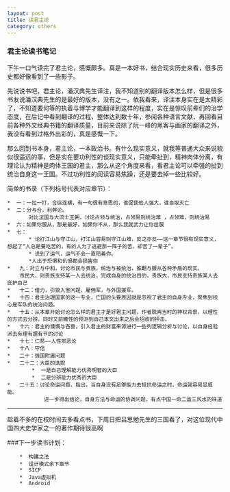 ```yaml
---
layout: post
title: 读君主论
category: others
---
```

### 君主论读书笔记     

下午一口气读完了君主论，感慨颇多。真是一本好书，结合现实历史来看，很多历史都好像看到了一些影子。   

先说说书吧，君主论，潘汉典先生译注，我不知道别的翻译版本怎么样，但是很多书友说潘汉典先生的是最好的版本，没有之一。依我看来，译注本身实在是太精彩了，不知道要何等的执着与博学才能翻译到这样的程度，实在是惊叹前辈们的治学态度，在后记中看到翻译的过程，整体达到数十年，参阅各种语言文献，再回看目前各种外文经典书籍的翻译质量，目前来说除了阮一峰的黑客与画家的翻译之外，我没有看到过格外出彩的，真是感慨一下。

那么回到书本身，君主论，一本政治书。有什么现实意义，就我等普通大众来说貌似很遥远的事，但是实在要功利性的谈现实意义，只能牵扯到，精神肉体分离，有理论认为精神是肉体王国的君主，那么从这个角度来看，看君主论可以牵强的扯到统治自身这一王国。不过功利性的阅读容易焦躁，还是要去掉一些比较好。

简单的书录（下列标号代表对应章节）：

    *  一：一拉一打，合纵连横，有一句很有意思的，谁促使他人强大，谁自取灭亡
    *  二：分与合，利弊论。
           对比法国与大流士王朝，讨论占领与统治，占领易则统治难 ，占领难，则统治易
    *  六：如果你服从，那是最好，如果你不从，那么我就武力让你屈服
    *  七：
           * 论打江山与守江山，打江山容易则守江山难，反之亦反——这一章节很有现实意义，想起了“人总是要吃苦的，有的人为了逃避那一阵子的苦，却苦了一辈子”。
           * 说到了运气，运气不会一直陪着你。
           *人出于恐惧和仇恨都会损害你
    *   九：对立与中和，讨论市民与贵族，统治与被统治，推翻与服从各种矛盾的现实。
        市民大，则贵族支持某一人去统治，完成自身的统治目的，贵族大，市民支持贵族某人去庇护自己
    *   十二：借力，引狼入室问题，雇佣军，与外国援军。
    *   十四：君主治理国家的这一专业，亡国的头要原因就是忽视了君主的自身专业，聚焦到核心是军队的统治问题。
    *   十五：从本章开始讨论怎么样的君主才是好君主问题，作者脱离当时的神权背景，以理性的方式去分辨，同时又前瞻性的预测到自己本文出来之后会招收的抨击。
    *   十六：君主的慷慨与吝啬，引入君主的财富来源进行一些列逻辑分析与讨论，以自身经验派去有理有据有节的讨论
    *   十七：仁慈——人性邪恶论
    *   十八：守信
    *   二十：强国附庸问题
    *   二十二：大臣的选取
            *  一是自己理解能力优秀明智的大臣
            *  二是分辨能力优秀的大臣
    *   二十五：讨论命运问题，指出，当自身没有足够能力去抵抗命运之时，命运就容易显威能。
                进一步得出结论，自身方法与命运的协调问题，有点中国一命二运三风水的味道

  - - - 
  
趁着不多的在校时间去多看点书，下周日把吕思勉先生的三国看了，对这位现代中国四大史学家之一的著作期待很高啊

###下一步读书计划： 

        *  构建之法
        *  设计模式余下章节
        *  SICP
        *  Java虚拟机 
        *  Android



